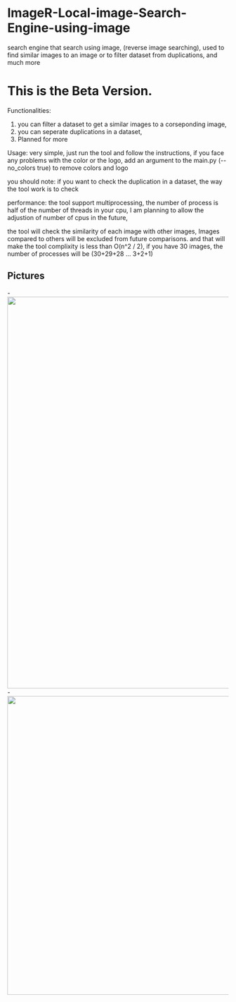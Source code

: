 # ImageR-Local-image-Search-Engine-using-image
search engine that search using image, (reverse image searching), used to find similar images to an image or to filter dataset from duplications, and much more

# This is the Beta Version.

Functionalities:
1. you can filter a dataset to get a similar images to a corseponding image,
2. you can seperate duplications in a dataset,
3. Planned for more

Usage:
  very simple, just run the tool and follow the instructions,
  if you face any problems with the color or the logo,
  add an argument to the main.py (--no_colors true) to remove colors and logo

you should note:
  if you want to check the duplication in a dataset, the way the tool work is to check

performance:
  the tool support multiprocessing, the number of process is half of the number of threads in your cpu,
  I am planning to allow the adjustion of number of cpus in the future,

  the tool will check the similarity of each image with other images,
  Images compared to others will be excluded from future comparisons.
  and that will make the tool complixity is less than O(n^2 / 2),
  if you have 30 images,
  the number of processes will be (30+29+28 ... 3+2+1)
  
## Pictures

-<img width="889" src="https://github.com/omarAlharbi1/ImageR-image-Search-Engine-using-image/assets/127057011/76a4c78b-d210-466f-a45c-9cf5712e5a45">
-<img width="678" src="https://github.com/omarAlharbi1/ImageR-image-Search-Engine-using-image/assets/127057011/da5a47a6-f290-4f6e-909c-3ced9f54ccab">
